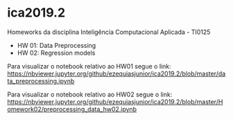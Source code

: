 # ica2019.2
Homeworks da disciplina Inteligência Computacional Aplicada - TI0125

- HW 01: Data Preprocessing
- HW 02: Regression models

Para visualizar o notebook relativo ao HW01 segue o link: https://nbviewer.jupyter.org/github/ezequiasjunior/ica2019.2/blob/master/data_preprocessing.ipynb


Para visualizar o notebook relativo ao HW02 segue o link: https://nbviewer.jupyter.org/github/ezequiasjunior/ica2019.2/blob/master/Homework02/preprocessing_data_hw02.ipynb
